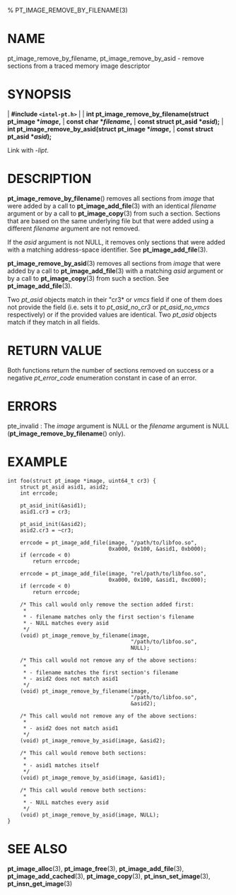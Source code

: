 % PT_IMAGE_REMOVE_BY_FILENAME(3)

<!---
 ! Copyright (c) 2015-2018, Intel Corporation
 !
 ! Redistribution and use in source and binary forms, with or without
 ! modification, are permitted provided that the following conditions are met:
 !
 !  * Redistributions of source code must retain the above copyright notice,
 !    this list of conditions and the following disclaimer.
 !  * Redistributions in binary form must reproduce the above copyright notice,
 !    this list of conditions and the following disclaimer in the documentation
 !    and/or other materials provided with the distribution.
 !  * Neither the name of Intel Corporation nor the names of its contributors
 !    may be used to endorse or promote products derived from this software
 !    without specific prior written permission.
 !
 ! THIS SOFTWARE IS PROVIDED BY THE COPYRIGHT HOLDERS AND CONTRIBUTORS "AS IS"
 ! AND ANY EXPRESS OR IMPLIED WARRANTIES, INCLUDING, BUT NOT LIMITED TO, THE
 ! IMPLIED WARRANTIES OF MERCHANTABILITY AND FITNESS FOR A PARTICULAR PURPOSE
 ! ARE DISCLAIMED. IN NO EVENT SHALL THE COPYRIGHT OWNER OR CONTRIBUTORS BE
 ! LIABLE FOR ANY DIRECT, INDIRECT, INCIDENTAL, SPECIAL, EXEMPLARY, OR
 ! CONSEQUENTIAL DAMAGES (INCLUDING, BUT NOT LIMITED TO, PROCUREMENT OF
 ! SUBSTITUTE GOODS OR SERVICES; LOSS OF USE, DATA, OR PROFITS; OR BUSINESS
 ! INTERRUPTION) HOWEVER CAUSED AND ON ANY THEORY OF LIABILITY, WHETHER IN
 ! CONTRACT, STRICT LIABILITY, OR TORT (INCLUDING NEGLIGENCE OR OTHERWISE)
 ! ARISING IN ANY WAY OUT OF THE USE OF THIS SOFTWARE, EVEN IF ADVISED OF THE
 ! POSSIBILITY OF SUCH DAMAGE.
 !-->

# NAME

pt_image_remove_by_filename, pt_image_remove_by_asid - remove sections from a
traced memory image descriptor


# SYNOPSIS

| **\#include `<intel-pt.h>`**
|
| **int pt_image_remove_by_filename(struct pt_image \**image*,**
|                                 **const char \**filename*,**
|                                 **const struct pt_asid \**asid*);**
| **int pt_image_remove_by_asid(struct pt_image \**image*,**
|                             **const struct pt_asid \**asid*);**

Link with *-lipt*.


# DESCRIPTION

**pt_image_remove_by_filename**() removes all sections from *image* that were
added by a call to **pt_image_add_file**(3) with an identical *filename*
argument or by a call to **pt_image_copy**(3) from such a section.  Sections
that are based on the same underlying file but that were added using a different
*filename* argument are not removed.

If the *asid* argument is not NULL, it removes only sections that were added
with a matching address-space identifier.  See **pt_image_add_file**(3).

**pt_image_remove_by_asid**(3) removes all sections from *image* that were added
by a call to **pt_image_add_file**(3) with a matching *asid* argument or by a
call to **pt_image_copy**(3) from such a section.  See **pt_image_add_file**(3).

Two *pt_asid* objects match in their "cr3* or *vmcs* field if one of them does
not provide the field (i.e. sets it to *pt_asid_no_cr3* or *pt_asid_no_vmcs*
respectively) or if the provided values are identical.  Two *pt_asid* objects
match if they match in all fields.


# RETURN VALUE

Both functions return the number of sections removed on success or a negative
*pt_error_code* enumeration constant in case of an error.


# ERRORS

pte_invalid
:   The *image* argument is NULL or the *filename* argument is NULL
    (**pt_image_remove_by_filename**() only).


# EXAMPLE

~~~{.c}
int foo(struct pt_image *image, uint64_t cr3) {
	struct pt_asid asid1, asid2;
	int errcode;

	pt_asid_init(&asid1);
	asid1.cr3 = cr3;

	pt_asid_init(&asid2);
	asid2.cr3 = ~cr3;

	errcode = pt_image_add_file(image, "/path/to/libfoo.so",
								0xa000, 0x100, &asid1, 0xb000);
	if (errcode < 0)
		return errcode;

	errcode = pt_image_add_file(image, "rel/path/to/libfoo.so",
								0xa000, 0x100, &asid1, 0xc000);
	if (errcode < 0)
		return errcode;

	/* This call would only remove the section added first:
	 *
	 * - filename matches only the first section's filename
	 * - NULL matches every asid
	 */
	(void) pt_image_remove_by_filename(image,
									   "/path/to/libfoo.so",
									   NULL);

	/* This call would not remove any of the above sections:
	 *
	 * - filename matches the first section's filename
	 * - asid2 does not match asid1
	 */
	(void) pt_image_remove_by_filename(image,
									   "/path/to/libfoo.so",
									   &asid2);

	/* This call would not remove any of the above sections:
	 *
	 * - asid2 does not match asid1
	 */
	(void) pt_image_remove_by_asid(image, &asid2);

	/* This call would remove both sections:
	 *
	 * - asid1 matches itself
	 */
	(void) pt_image_remove_by_asid(image, &asid1);

	/* This call would remove both sections:
	 *
	 * - NULL matches every asid
	 */
	(void) pt_image_remove_by_asid(image, NULL);
}
~~~


# SEE ALSO

**pt_image_alloc**(3), **pt_image_free**(3), **pt_image_add_file**(3),
**pt_image_add_cached**(3), **pt_image_copy**(3), **pt_insn_set_image**(3),
**pt_insn_get_image**(3)

